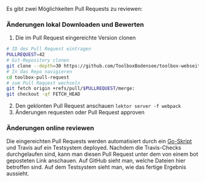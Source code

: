 Es gibt zwei Möglichkeiten Pull Requests zu reviewen:

### Änderungen lokal Downloaden und Bewerten

1.  Die im Pull Request eingereichte Version clonen

```bash
# ID des Pull Request eintragen
PULLREQUEST=42
# Git-Repository clonen
git clone --depth=30 https://github.com/ToolboxBodensee/toolbox-webseite.git toolbox-pull-request
# In das Repo navigieren
cd toolbox-pull-request
# zum Pull Request wechseln
git fetch origin +refs/pull/$PULLREQUEST/merge:
git checkout -qf FETCH_HEAD
```

2.  Den geklonten Pull Request anschauen ``lektor server -f webpack``
3.  Änderungen requesten oder Pull Request approven

### Änderungen online reviewen

Die eingereichten Pull Requests werden automatisiert durch ein [Go-Skript](https://github.com/ottojo/pullRequestHost) und Travis auf ein Testsystem deployed. Nachdem die Travis-Checks durchgelaufen sind, kann man diesen Pull Request unter dem von einem bot geposteten Link anschauen. Auf GitHub sieht man, welche Dateien hier betroffen sind. Auf dem Testsystem sieht man, wie das fertige Ergebnis aussieht.
